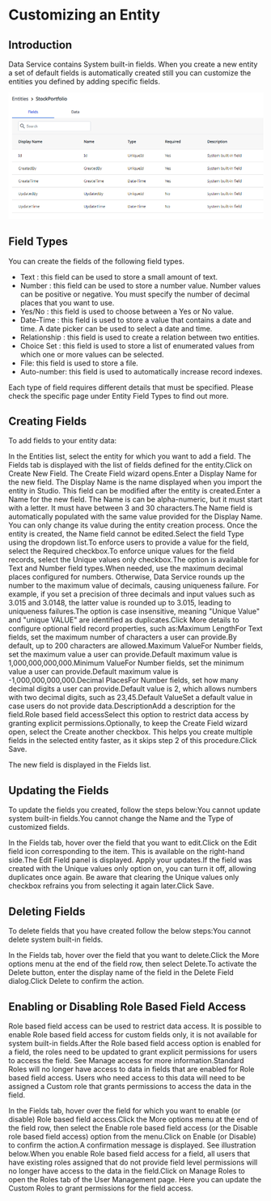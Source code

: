 ﻿---
sidebar_position: 2
---

# Customizing an Entity


## Introduction

Data Service contains System built-in fields. When you create a new entity a set of default fields is automatically created still you can customize the entities you defined by adding specific fields.

![89378c7-Default_fields=GUID-F70EFAE8-9242-4342-A1FA-E1D75011F937=1=en=Default](/images/89378c7-Default_fields=GUID-F70EFAE8-9242-4342-A1FA-E1D75011F937=1=en=Default.png)


## Field Types

You can create the fields of the following field types.

* Text : this field can be used to store a small amount of text.
* Number : this field can be used to store a number value. Number values can be positive or negative. You must specify the number of decimal places that you want to use.
* Yes/No : this field is used to choose between a Yes or No value.
* Date-Time : this field is used to store a value that contains a date and time. A date picker can be used to select a date and time.
* Relationship : this field is used to create a relation between two entities.
* Choice Set : this field is used to store a list of enumerated values from which one or more values can be selected.
* File: this field is used to store a file.
* Auto-number: this field is used to automatically increase record indexes.

Each type of field requires different details that must be specified. Please check the specific page under Entity Field Types to find out more.


## Creating Fields

To add fields to your entity data:

In the Entities list, select the entity for which you want to add a field. The Fields tab is displayed with the list of fields defined for the entity.Click on Create New Field. The Create Field wizard opens.Enter a Display Name for the new field. The Display Name is the name displayed when you import the entity in Studio. This field can be modified after the entity is created.Enter a Name for the new field. The Name is can be alpha-numeric, but it must start with a letter. It must have between 3 and 30 characters.The Name field is automatically populated with the same value provided for the Display Name. You can only change its value during the entity creation process. Once the entity is created, the Name field cannot be edited.Select the field Type using the dropdown list.To enforce users to provide a value for the field, select the Required checkbox.To enforce unique values for the field records, select the Unique values only checkbox.The option is available for Text and Number field types.When needed, use the maximum decimal places configured for numbers. Otherwise, Data Service rounds up the number to the maximum value of decimals, causing uniqueness failure. For example, if you set a precision of three decimals and input values such as 3.015 and 3.0148, the latter value is rounded up to 3.015, leading to uniqueness failures.The option is case insensitive, meaning "Unique Value" and "unique VALUE" are identified as duplicates.Click More details to configure optional field record properties, such as:Maximum LengthFor Text fields, set the maximum number of characters a user can provide.By default, up to 200 characters are allowed.Maximum ValueFor Number fields, set the maximum value a user can provide.Default maximum value is 1,000,000,000,000.Minimum ValueFor Number fields, set the minimum value a user can provide.Default maximum value is -1,000,000,000,000.Decimal PlacesFor Number fields, set how many decimal digits a user can provide.Default value is 2, which allows numbers with two decimal digits, such as 23,45.Default ValueSet a default value in case users do not provide data.DescriptionAdd a description for the field.Role based field accessSelect this option to restrict data access by granting explicit permissions.Optionally, to keep the Create Field wizard open, select the Create another checkbox. This helps you create multiple fields in the selected entity faster, as it skips step 2 of this procedure.Click Save.

The new field is displayed in the Fields list.


## Updating the Fields

To update the fields you created, follow the steps below:You cannot update system built-in fields.You cannot change the Name and the Type of customized fields.

In the Fields tab, hover over the field that you want to edit.Click on the Edit field icon corresponding to the item. This is available on the right-hand side.The Edit Field panel is displayed. Apply your updates.If the field was created with the Unique values only option on, you can turn it off, allowing duplicates once again. Be aware that clearing the Unique values only checkbox refrains you from selecting it again later.Click Save.


## Deleting Fields

To delete fields that you have created follow the below steps:You cannot delete system built-in fields.

In the Fields tab, hover over the field that you want to delete.Click the More options menu at the end of the field row, then select Delete.To activate the Delete button, enter the display name of the field in the Delete Field dialog.Click Delete to confirm the action.


## Enabling or Disabling Role Based Field Access

Role based field access can be used to restrict data access. It is possible to enable Role based field access for custom fields only, it is not available for system built-in fields.After the Role based field access option is enabled for a field, the roles need to be updated to grant explicit permissions for users to access the field. See Manage access for more information.Standard Roles will no longer have access to data in fields that are enabled for Role based field access. Users who need access to this data will need to be assigned a Custom role that grants permissions to access the data in the field.

In the Fields tab, hover over the field for which you want to enable (or disable) Role based field access.Click the More options menu at the end of the field row, then select the Enable role based field access (or the Disable role based field access) option from the menu.Click on Enable (or Disable) to confirm the action.A confirmation message is displayed. See illustration below.When you enable Role based field access for a field, all users that have existing roles assigned that do not provide field level permissions will no longer have access to the data in the field.Click on Manage Roles to open the Roles tab of the User Management page. Here you can update the Custom Roles to grant permissions for the field access.

